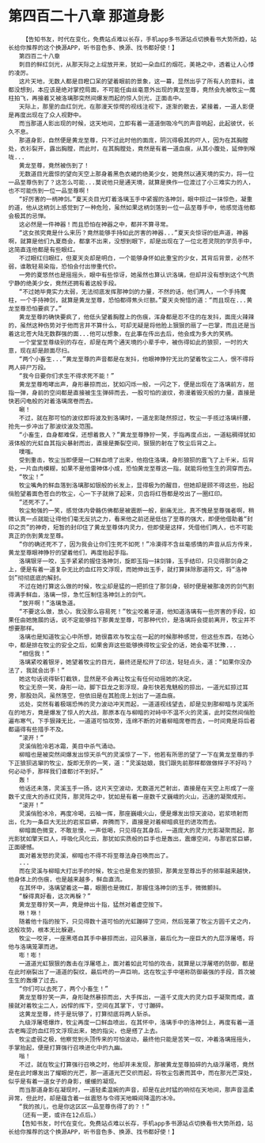 # 第四百二十八章 那道身影
        【告知书友，时代在变化，免费站点难以长存，手机app多书源站点切换看书大势所趋，站长给你推荐的这个换源APP，听书音色多、换源、找书都好使！】
       第四百二十八章
       刺目的鲜红剑光，从那天际之上绽放开来，犹如一朵血红的烟花，美艳之中，透着让人心悸的凌厉。
       这片天地，无数人都是目瞪口呆的望着眼前的景象，这一幕，显然出乎了所有人的意料，谁都没想到，本应该是绝对掌控局面，不可能任由丝毫意外出现的黄龙至尊，竟然会先被牧尘一魔柱拍飞，再接着又被洛璃那突然间爆发而起的惊人剑光，正面击中。
       天际上，那里的血红剑光，在那漫天惊愕的视线注视下，逐渐的散去，紧接着，一道人影便是再度出现在了众人视野中。
       而当那道人影出现的时候，这天地间，立即有着一道道倒吸冷气的声音响起，此起彼伏，长久不息。
       那道身影，自然便是黄龙至尊，只不过此时他的面庞，阴沉得极其的吓人，因为在其胸膛处，衣衫裂开，露出胸膛，而此时，在其胸膛处，竟然是有着一道血痕，从其小腹处，延伸到喉咙...
       黄龙至尊，竟然被伤到了！
       无数道目光震惊的望向天空上那身着黑色衣裙的绝美少女，她竟然以通天境的实力，将一位一品至尊伤到了？这怎么可能...莫说他只是通天境，就算是换作一位渡过了小三难实力的人，也不可能伤到一位一品至尊啊！
       “好厉害的一柄神剑。”夏天炎目光盯着洛璃玉手中紧握的洛神剑，眼中掠过一抹惊色，凝重的道，他从这柄剑上感觉到了一种危险，虽然如果这柄剑落到一位一品至尊手中，他感觉连他都会极其的忌惮。
       这必然是一件神器！而且恐怕在神器之中，都并不算寻常。
       “这女孩究竟是什么来历？竟然能够手持如此厉害的神器...”夏天炎惊讶的低声道，神器啊，就算是他们九夏商会，都拿不出来，没想到眼下，却是出现在了一位北苍灵院的学员手中，这简直连他都是有些眼红。
       不过眼红归眼红，但夏天炎却是明白，一个能够身怀如此重宝的少女，其背后背景，必然不弱，谁敢轻易染指，恐怕会付出惨重代价。
       一旁的夏悠然也是摇摇头，眼中有些惊讶，她虽然也算认识洛璃，但却并没有想到这个气质宁静的绝美少女，竟然还拥有着这般手段。
       “不过她毕竟实力太弱，无法彻底发挥那神剑的力量，不然的话，他们两人，一个手持魔柱，一个手持神剑，就算是黄龙至尊，恐怕都得焦头烂额。”夏天炎惋惜的道：“而且现在...黄龙至尊恐怕要疯了。”
       黄龙至尊的确快要疯了，他低头望着胸膛上的伤痕，浑身都是忍不住的在发抖，面庞火辣辣的，虽然这种伤势对于他而言并不算什么，可却无疑是将他脸上狠狠的扇了一巴掌，而且还是当着这北苍大陆无数群强的面...他可以想象，在此事在传出去后，他会成为多大的笑柄。
       一个堂堂至尊级别的存在，却是在两个通天境的小辈手中，被伤得如此的狼狈，一时的大意，现在却是颜面尽扫。
       “两个小畜生...”黄龙至尊的声音都是在发抖，他眼神狰狞无比的望着牧尘二人，恨不得将两人碎尸万段。
       “我今日要你们求生不得求死不能！”
       黄龙至尊咆哮出声，身形暴掠而出，犹如闪烁一般，一闪之下，便是出现在了洛璃前方，屈指一弹，身前的空间都是直接被生生弹碎而去，一股可怕的波纹，弥漫着毁灭般的力量，直接是快若闪电般的对着洛璃席卷而去。
       唰！
       不过，就在那可怕的波纹即将波及到洛璃时，一道龙影陡然掠过，牧尘一手揽过洛璃纤腰，抢先一步冲出了那波纹波及范围。
       “小畜生，自身都难保，还想着救人？”黄龙至尊狰狞一笑，手指再度点出，一道粘稠得犹如液体般的光虹自其指尖暴射而出，直接是撕裂空间，狠狠的射在了牧尘后背之上。
       噗嗤。
       受到重击，牧尘当即便是一口鲜血喷了出来，他抱住洛璃，身形狼狈的震飞了上千米，后背处，一片血肉模糊，如果不是他雷神体小成，恐怕黄龙至尊这一指，就能将他生生的洞穿而去。
       “牧尘！”
       牧尘嘴角的鲜血落到洛璃那如银般的长发上，显得极为的醒目，但她却是顾不得这些，抬起俏脸望着面色苍白的牧尘，心一下子就揪了起来，贝齿将红唇都是咬出了一圈红印。
       “还死不了。”
       牧尘勉强的一笑，感觉体内骨骼仿佛都是被震断一般，剧痛无比，真不愧是至尊强者啊，稍微认真一点就能让得他们毫无反抗之力，看来他之前还是低估了至尊的强大，即便他借助着“封印之页”的神奇，短暂的封印住了黄龙至尊体内灵力，但即使是这样，凭借他们两人，也不可能真正的伤到黄龙至尊。
       “你的确还死不了，因为我会让你们生死不如死！”冷漠得不含丝毫感情的声音从后方传来，黄龙至尊眼神狰狞的望着他们，再度抬起手指。
       洛璃银牙一咬，玉手紧紧的握住洛神剑，旋即玉指一抹剑锋，玉手结印，只见得那剑身之上，便是有着一道复杂无比的血红符文浮现，而她伸出玉手，就打算抹除那道符文，将“洛神剑”彻彻底底的解封。
       不过在她打算这么做的时候，牧尘却是猛的一把抓住了那剑身，顿时便是被那凌厉的剑气割得满手鲜血，洛璃一惊，急忙压制住洛神剑上的剑气。
       “放开啊！”洛璃急道。
       “不要这么做，放心，我没那么容易死！”牧尘咬着牙道，他知道洛璃有一些厉害的手段，如果任由她施展的话，说不定能够挡下那黄龙至尊，可那种代价，是洛璃将会提前离开，牧尘并不想要那样。
       洛璃也是知道牧尘心中所想，她很喜欢与牧尘在一起的时候那种感觉，但这些东西，在她心中，都是排在牧尘的安全之后，如果舍弃这些能够换得牧尘安全的话，她会毫不犹豫...
       “相信我！”
       洛璃紧咬着银牙，她望着牧尘的目光，最终还是松开了印法，轻轻点头，道：“如果你没办法了，我就会出手！”
       她这句话说得斩钉截铁，显然是不会再让牧尘有任何动摇她的决定。
       牧尘无奈一笑，身形一动，脚下巨龙之影浮现，身形快若鬼魅般的掠出，一道光虹掠过耳旁，那股劲风，虽然落空，但依旧是在其脸庞上划出了一道血痕。
       远处，突然有着极端恐怖的灵力波动冲天而起，一道道视线望去，却是见到那柳暗与灵溪所在的地方，竟是爆发了惊人的大战，那原本在与柳暗的对峙中不温不火的灵溪，此时突然间俏脸遍布寒气，下手狠辣无比，一道道可怕攻势，连绵不断的对着柳暗席卷而去，一时间竟是将后者都逼得有些措手不及。
       “滚开！”
       灵溪俏脸冷若冰霜，美目中杀气涌动。
       柳暗也是被突然间爆发出惊天杀气的灵溪惊了一下，他若有所思的望了一下在黄龙至尊的手下正狼狈逃窜的牧尘，旋即无奈的一笑，道：“灵溪姑娘，我们跟先前那样都做做样子不好吗？何必动手，那样我们谁都讨不到好。”
       轰！
       他话还未落，灵溪玉手一扬，这片天空波动，无数道光芒射出，直接是在天空上形成了一座数千丈庞大的赤红灵阵，那灵阵之中，犹如是有着一座数千丈巍峨的火山，迅速的凝聚成形。
       “滚开！”
       灵溪俏脸冰冷，再度冷喝，云袖一挥，那座巍峨火山，便是爆发出惊天波动，岩浆喷射而出，化为一条巨大无比的岩浆巨蟒，奔腾而下，直接是对着柳暗疯狂的进攻而去。
       柳暗面色微变，不敢怠慢，一声低喝，只见得在其身后，一道庞大的灵力光影凝聚而起，那光影犹如擎天巨人，呼吸化风化云，那犹如实质般的巨手也是轰出，震爆空间，与那岩浆巨蟒，正面硬憾。
       面对着发怒的灵溪，柳暗也不得不将至尊法身召唤而出了。
       ...
       而在灵溪与柳暗大打出手的时候，牧尘也是愈发的狼狈，那黄龙至尊出手的频率越来越快，他身体上的伤痕，也是越来越多，鲜血直流。
       在其怀中，洛璃望着这一幕，眼圈也是微红，那握住洛神剑的玉手，微微颤抖。
       “躲得真好看，这次再躲？”
       黄龙至尊狞笑一声，竟是伸出十指，猛然对着虚空按下。
       咻！咻！
       随着他十指的按下，只见得数十道可怕的光虹蹦碎了空间，然后笼罩了牧尘方圆千丈之内，这般攻势，根本无比躲避。
       牧尘一咬牙，一座黑塔自其手中暴掠而出，迎风暴涨，最后化为一座巨大的九层浮屠塔，将他与洛璃笼罩而进。
       嘭！嘭！
       一道道光虹狠狠的轰击在浮屠塔上，面对着如此可怕的攻击，就算是以浮屠塔的防御，都是在此时崩裂出了一道道的裂纹，最后咚的一声巨响，这在牧尘手中堪称防御最强的手段，首次被生生的轰爆了过去。
       “你们可以去死了，两个小畜生！”
       黄龙至尊狞笑一声，身形陡然暴掠而出，大手挥出，一道千丈庞大的灵力巨手凝聚而成，直接就对着牧尘二人，凶悍的挥下，空间在其掌下，寸寸蹦碎。
       这黄龙至尊，终于是玩够了，打算彻底将两人斩杀。
       九级浮屠塔爆炸，牧尘再度一口鲜血喷出，在其怀中，洛璃手中的洛神剑上，再度有着一道古老晦涩的血红符文浮现出来，她的指尖，也是搭了上去。
       牧尘虚弱之极，他察觉到头顶传来的可怕波动，最终他只能是苦笑一叹，冲着洛璃摇摇头，手掌抬起，便是打算强行召唤进化中的九幽。
       嗡！
       不过，就在牧尘打算强行召唤之时，他却并未发现，那被黄龙至尊拍碎的九级浮屠塔，竟然是在此时爆发出了耀眼的光芒，那一道道光芒交织而起，将牧尘包裹而其中，而在那光芒深处，似乎是有着一道女子的身影，缓缓的凝现。
       而当那道身影在凝现时，一道轻柔温婉的声音，却是在此时猛的响彻在天地间，那声音温柔异常，但此时，却是蕴含着一丝震怒与令得天地瞬间降温的冰冷。
       “我的孩儿，也是你这区区一品至尊伤得了的？！”
       （还有一更，或许在12点后。）
       【告知书友，时代在变化，免费站点难以长存，手机app多书源站点切换看书大势所趋，站长给你推荐的这个换源APP，听书音色多、换源、找书都好使！】